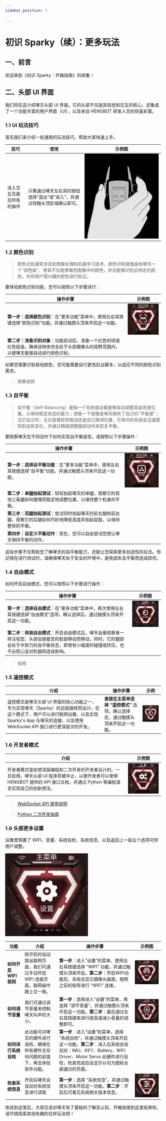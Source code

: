 ```yaml
---
sidebar_position: 3

---
```

# 初识 Sparky（续）：更多玩法

## 一、前言

欢迎来到《初识 Sparky：开箱指南》的续集！

## 二、头部 UI 界面

我们将在这介绍哮天头部 UI 界面，它的头部不仅是其视觉和交互的核心，还集成了一个功能丰富的用户界面（UI），以及来自 HENGBOT 研发人员的惊喜彩蛋。

### 1.1 UI 玩法技巧

首先我们来介绍一些通用的玩法技巧，帮助大家快速上手。

| **技巧** | **使用** | **示例图** |
|----|----|---|
| 进入交互页面后所有的操作 | 只需通过哮天左右耳的按钮选择“退出”或“进入”，并通过轻触头顶区域确认即可。| ![head](./img/head.jpg) |

### 1.2 颜色识别

> 颜色识别通常涉及到图像处理和机器学习技术，颜色识别就像是给哮天一个“调色板”，使其不仅能够看到图像中的颜色，并且能够识别出特定的颜色，并将用户感兴趣的颜色进行标记。

要体验颜色识别功能，您可以按照以下步骤进行：

| 操作步骤 | 示例图 |
|---------|------|
| **第一步：选择颜色识别**：在“更多功能”菜单中，使用左右耳按键选择“颜色识别”功能。并通过触摸头顶来开启这一功能。| ![ui_rgb](./img/Quick_use_img/ui_rgb.jpg) |
| **第二步：准备识别对象**：功能启动后，准备一个红色的球或红色纸盒。确保该物体完全处于头部摄像头的视野范围内，以便哮天能够自动进行颜色识别。|  |

如果您需要识别其他颜色，您可能需要自行更改后台脚本，以适应不同的颜色识别需求。

>效果视频

### 1.3 自平衡

> 自平衡（Self-Balancing）是指一个系统或设备能够自动调整其姿态或位置，以保持稳定状态的能力；想象一下就像是哮天拥有了自己的“平衡感”；当它站立时，无论是被轻轻推动还是自己微调位置，它体内的系统会迅速感知到这些变化，并通过精细调整腿部动作来恢复平衡。

要观察哮天在不同动作下如何实现自平衡姿态，请按照以下步骤操作：

| 操作步骤 | 示例图 |
|---------|------|
| **第一步：选择自平衡功能**：在“更多功能”菜单中，使用左右耳按键选择“自平衡”功能。并通过触摸头顶来开启这一功能。| ![ui_demo](./img/Quick_use_img/ui_demo.png) |
| **第二步：单腿抬起测试**：轻轻抬起哮天的单腿，观察它的其他三条腿如何缓慢而稳定地调整位置，以保持整个机身的平衡。| |
| **第三步：双腿抬起测试**：尝试同时抬起哮天的前左腿和前右腿，观察它的后腿如何巧妙地降低高度并抬起屁股，以保持整体的平衡。||
| **第四步：自定义平衡动作**：现在，您可以自由尝试您想让哮天保持平衡的动作。  ||

这些步骤不仅帮助您了解哮天的自平衡能力，还能让您探索更多创造性的玩法。但记得在进行测试时，请确保哮天处于安全的环境中，避免因失去平衡而造成损伤。

### 1.4 自由模式

如何开启自由模式，您可以按照以下步骤进行操作：  

| 操作步骤 | 示例图 |
|---------|------|
| **第一步：选择自由模式**：在“更多功能”菜单中，再次使用左右耳按键选择“自由模式”选项。确认选择后，通过触摸头顶来开启这一功能。| ![ui_free_mode](./img/Quick_use_img/ui_free_mode.jpg) |
| **第二步：体验自由模式**：开启自由模式后，哮天会像观察者一样注视您，头部会随着您的脸部移动而移动。同时，它的腿部会处于半卸力的自平衡状态，即使有小幅度的碰撞或挤压，也不必担心会对机器狗造成影响。 | |

> 视频

### 1.5 遥控模式

| 介绍 | 操作步骤 | 示例 |
|---------|------|------|
| 遥控模式是哮天头部 UI 界面的核心功能之一，专为实现哮天（Sparky）的远程操控而设计。在这个模式下，用户可以进行联网设置、以及实现 Sparky's App 与哮天的连接、以及使用 WebSocket API 接口进行更深层次的开发。 | **直接在主菜单选择 “遥控模式”** 选项。确认选择后，通过触摸头顶来开启这一功能。 | ![ui_app](./img/Quick_use_img/ui_app.png) |



### 1.6 开发者模式

| 介绍 | 示例图 |
|---------|------|
| 开发者模式是给想深层编程和二次开发的开发者设计的。一旦启用，哮天头部 UI 程序将被中止，以便开发者可以使用 HENGBOT 提供的 API 接口文档，并通过 Python 等编程语言实现自己的创新想法。| ![ui_api](./img/Quick_use_img/ui_api.jpg)|

> [WebSocket API 使用说明](./tutorial-basics/deploy-your-site.md)

> [Python 二次开发指南](./tutorial-basics/python_api.md)

### 1.6 头部更多设置

设置里预置了 WIFI、音量、系统自检、系统信息、以及返回上一级五个选项可供用户调整。

![ui_settings](./img/Quick_use_img/ui_settings.jpg)

| 功能  |  介绍 | 操作步骤 | 示例图 |
|---------|------|--------|------|
| **如何开启 WIFI 联网** | 除开机时自动跳出联网页面，我们可通过手动开启 WIFI 连接页面，联网操作跟上文一致。| **第一步**：进入“设置”的菜单，使用左右耳按键选择 “WIFI” 功能，并通过触摸头顶来开启。**第二步**：开启WIFI功能后，系统会显示摄像头画面，按照之前的指导进行 “WIFI” 连接。| ![ui_wifi](./img/Quick_use_img/ui_wifi.jpg) |
| **如何调节音量** | 我们可通过调节音量来控制哮天叫声的大小。 |**第一步**：选择进入“设置”的菜单，再选择 “调节音量”，并通过触摸头顶来开启这一功能。**第二步**：最后通过左右耳按键来进行提高或减小音量的调整即可。| ![ui_volume](./img/Quick_use_img/ui_volume.jpg) |
| **如何进行系统自检** | 此功能可对哮天的硬件进行自检，确保在所有硬件无任何问题的前提下，再去体验软件功能。| **第一步**：进入“设置”的菜单，选择 “系统自检”，并通过触摸头顶来开启这一功能。**第二步**：进入后系统会自动对：IMU、KEY、Battery、WiFi Driver、Motor Servo 此硬件进行自检，检查完成后会显示以勾为图标全部通过的页面。| |
| **检查系统信息** | 开启后哮天会自动对系统信息进行读取 | **第一步**：选择 “系统信息”，并通过触摸头顶来开启这一功能。**第二步**：开启后可看见系统相关版本信息。 | ![ui_system](./img/Quick_use_img/ui_system.jpg) |

体验到这里后，大家应该对哮天有了基础的了解及认知，开箱指南到这里结束啦，请尽情探索其他有趣的花样玩法吧！